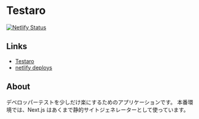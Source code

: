 # Testaro

[![Netlify Status](https://api.netlify.com/api/v1/badges/aa0dc421-bcd2-422f-a0f6-984076834493/deploy-status)](https://app.netlify.com/sites/testaro/deploys)

## Links

- [Testaro](https://testaro.netlify.app/)
- [netlify deploys](https://app.netlify.com/sites/testaro/deploys)

## About

デベロッパーテストを少しだけ楽にするためのアプリケーションです。
本番環境では、Next.js はあくまで静的サイトジェネレーターとして使っています。
